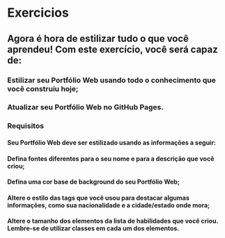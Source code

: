 # Exercicios

## Agora é hora de estilizar tudo o que você aprendeu! Com este exercício, você será capaz de:

### Estilizar seu Portfólio Web usando todo o conhecimento que você construiu hoje;

### Atualizar seu Portfólio Web no GitHub Pages.

### Requisitos
#### Seu Portfólio Web deve ser estilizado usando as informações a seguir:

####  Defina fontes diferentes para o seu nome e para a descrição que você criou;

#### Defina uma cor base de background do seu Portfólio Web;

#### Altere o estilo das tags que você usou para destacar algumas informações, como sua nacionalidade e a cidade/estado onde mora;

#### Altere o tamanho dos elementos da lista de habilidades que você criou. Lembre-se de utilizar classes em cada um dos elementos.